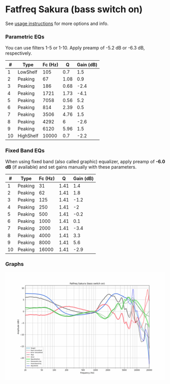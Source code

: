 # Fatfreq Sakura (bass switch on)
See [usage instructions](https://github.com/jaakkopasanen/AutoEq#usage) for more options and info.

### Parametric EQs
You can use filters 1-5 or 1-10. Apply preamp of -5.2 dB or -6.3 dB, respectively.

|   # | Type      |   Fc (Hz) |    Q |   Gain (dB) |
|-----|-----------|-----------|------|-------------|
|   1 | LowShelf  |       105 | 0.7  |         1.5 |
|   2 | Peaking   |        67 | 1.08 |         0.9 |
|   3 | Peaking   |       186 | 0.68 |        -2.4 |
|   4 | Peaking   |      1721 | 1.73 |        -4.1 |
|   5 | Peaking   |      7058 | 0.56 |         5.2 |
|   6 | Peaking   |       814 | 2.39 |         0.5 |
|   7 | Peaking   |      3506 | 4.76 |         1.5 |
|   8 | Peaking   |      4292 | 6    |        -2.6 |
|   9 | Peaking   |      6120 | 5.96 |         1.5 |
|  10 | HighShelf |     10000 | 0.7  |        -2.2 |

### Fixed Band EQs
When using fixed band (also called graphic) equalizer, apply preamp of **-6.0 dB** (if available) and set gains manually with these parameters.

|   # | Type    |   Fc (Hz) |    Q |   Gain (dB) |
|-----|---------|-----------|------|-------------|
|   1 | Peaking |        31 | 1.41 |         1.4 |
|   2 | Peaking |        62 | 1.41 |         1.8 |
|   3 | Peaking |       125 | 1.41 |        -1.2 |
|   4 | Peaking |       250 | 1.41 |        -2   |
|   5 | Peaking |       500 | 1.41 |        -0.2 |
|   6 | Peaking |      1000 | 1.41 |         0.1 |
|   7 | Peaking |      2000 | 1.41 |        -3.4 |
|   8 | Peaking |      4000 | 1.41 |         3.3 |
|   9 | Peaking |      8000 | 1.41 |         5.6 |
|  10 | Peaking |     16000 | 1.41 |        -2.9 |

### Graphs
![](./Fatfreq%20Sakura%20(bass%20switch%20on).png)
